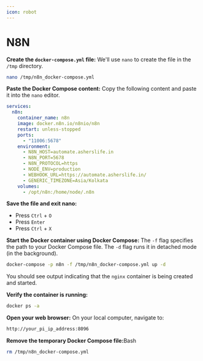 ```yaml
---
icon: robot
---
```


# N8N

**Create the `docker-compose.yml` file:** We'll use `nano` to create the file in the `/tmp` directory.

```bash
nano /tmp/n8n_docker-compose.yml
```

**Paste the Docker Compose content:** Copy the following content and paste it into the `nano` editor.

```yaml
services:
  n8n:
    container_name: n8n
    image: docker.n8n.io/n8nio/n8n
    restart: unless-stopped
    ports:
      - "11006:5678"
    environment:
      - N8N_HOST=automate.asherslife.in
      - N8N_PORT=5678
      - N8N_PROTOCOL=https
      - NODE_ENV=production
      - WEBHOOK_URL=https://automate.asherslife.in/
      - GENERIC_TIMEZONE=Asia/Kolkata
    volumes:
      - /opt/n8n:/home/node/.n8n
```

**Save the file and exit nano:**

* Press `Ctrl` + `O`
* Press `Enter`
* Press `Ctrl` + `X`&#x20;

**Start the Docker container using Docker Compose:** The `-f` flag specifies the path to your Docker Compose file. The `-d` flag runs it in detached mode (in the background).

```bash
docker-compose -p n8n -f /tmp/n8n_docker-compose.yml up -d
```

You should see output indicating that the `nginx` container is being created and started.

**Verify the container is running:**

```bash
docker ps -a
```

**Open your web browser:** On your local computer, navigate to:

```bash
http://your_pi_ip_address:8096
```

**Remove the temporary Docker Compose file:**&#x42;ash

```bash
rm /tmp/n8n_docker-compose.yml
```
